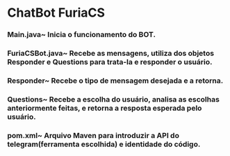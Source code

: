 <h1>ChatBot FuriaCS</h1>

<h3>Main.java~ Inicia o funcionamento do BOT.</h3>
<h3>FuriaCSBot.java~ Recebe as mensagens, utiliza dos objetos Responder e Questions para trata-la e responder o usuário.</h3> 
<h3>Responder~ Recebe o tipo de mensagem desejada e a retorna.</h3>
<h3>Questions~ Recebe a escolha do usuário, analisa as escolhas anteriormente feitas, e retorna a resposta esperada pelo usuário.</h3>
<h3>pom.xml~ Arquivo Maven para introduzir a API do telegram(ferramenta escolhida) e identidade do código.</h3>
